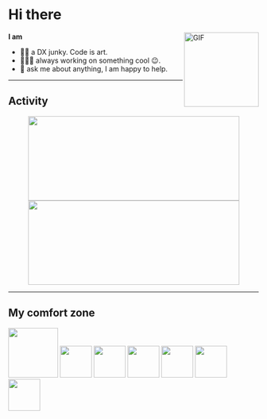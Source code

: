 # Hi there

<img align="right" height="150rem" alt="GIF" src="https://media1.giphy.com/media/jRf5fsn8G6YaogAWxn/200w.webp?cid=ecf05e47gi8syurh50krprpt3mcdfpanslwnkxry91zn4q9x&rid=200w.webp&ct=s" />

**I am**

- 👨‍🎓  a DX junky. Code is art.
- 👨🏽‍💻  always working on something cool :wink:.
- 💬  ask me about anything, I am happy to help.

***


## Activity
<p align="center">
  <img width="425" height="170" align="center" src="https://github-readme-stats.vercel.app/api?username=haroldiedema&amp;theme=nord&amp;show_icons=true&amp;bg_color=22272e&amp;hide_border=true" style="max-width:100%;">
  <img width="425" height="170" align="center" src="https://github-readme-stats.vercel.app/api/top-langs/?username=haroldiedema&theme=nord&layout=compact&bg_color=22272e&hide_border=true" style="max-width:100%;">
</p>

***

## My comfort zone
<p align="left">
  <img width="100" src="https://media4.giphy.com/media/JqDcpPX8vWahUny0pE/giphy.gif?cid=790b761180c2e1e9844a7bba1660fb39de515ca5ea1e54c3&rid=giphy.gif&ct=s">
  <img width="64" src="https://media2.giphy.com/media/ln7z2eWriiQAllfVcn/200w.webp">
  <img width="64" src="https://media4.giphy.com/media/kdFc8fubgS31b8DsVu/giphy.gif?cid=ecf05e47nh47dgwp1c3stajh6hsfy8w8tbrfxdp4fwcbyfmg&rid=giphy.gif&ct=s">
  <img width="64" src="https://media1.giphy.com/media/fsEaZldNC8A1PJ3mwp/200w.webp?cid=ecf05e47ngnysikcbneuosemm1idt83ay6cv9zin7s7tztrm&rid=200w.webp&ct=s">
  <img width="64" src="https://i.giphy.com/media/XAxylRMCdpbEWUAvr8/giphy.webp">
  <img width="64" src="https://media3.giphy.com/media/VgGthkhUvGgOit7Y9i/giphy.gif?cid=ecf05e4768boybo39af1lseftqe7jposmfv9to0skn1wn4og&rid=giphy.gif&ct=s">
  <img width="64" src="https://media1.giphy.com/media/eNAsjO55tPbgaor7ma/200w.webp">
</p>
